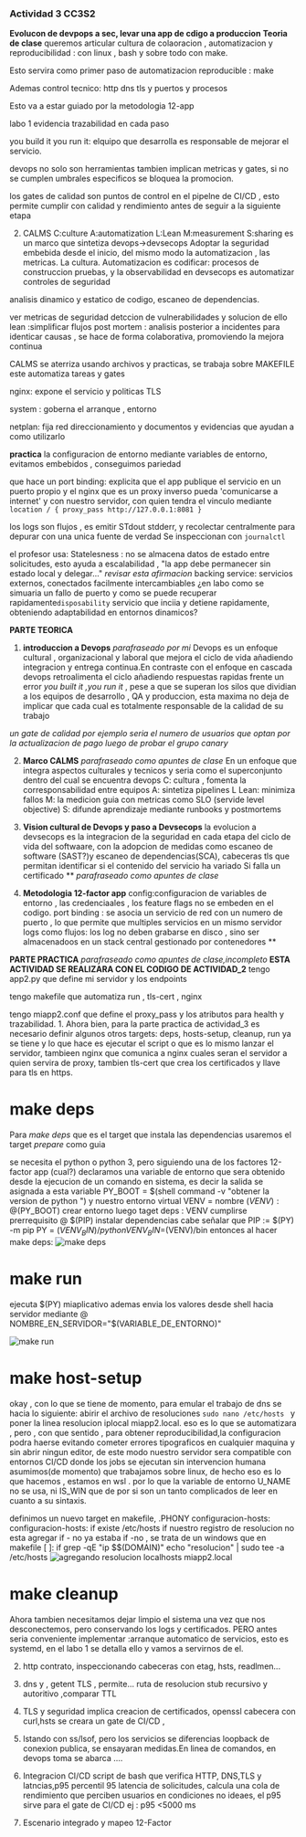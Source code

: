 ### Actividad 3 CC3S2
**Evolucon de devpops a sec, levar una app de cdigo a produccion**
**Teoria de clase**
queremos articular cultura de colaoracion , automatizacion  y reproducibilidad : con linux , bash y sobre todo con make.

Esto servira como primer paso de automatizacion reproducible : make

Ademas control tecnico: http dns tls y puertos y procesos

Esto va a estar guiado por la metodologia 12-app

labo 1 evidencia trazabilidad en cada paso

you build it you run it: elquipo que desarrolla es responsable de mejorar el servicio.

devops no solo son herramientas tambien implican metricas y gates, si no se cumplen umbrales especificos se bloquea la promocion.

los gates de calidad son puntos de control en el pipelne de CI/CD , esto permite cumplir con calidad y rendimiento antes de seguir a la siguiente etapa

2. CALMS C:culture A:automatization L:Lean M:measurement S:sharing es un marco que sintetiza devops→devsecops
Adoptar la seguridad embebida desde el inicio, del mismo modo la automatizacion , las metricas.
La cultura.
Automatizacion es codificar: procesos de construccion pruebas, y la observabilidad
en devsecops es automatizar controles de seguridad

analisis dinamico y estatico de codigo, escaneo de dependencias.

ver metricas de seguridad detccion de vulnerabilidades y solucion de ello
lean :simplificar flujos 
post mortem : analisis posterior a incidentes para identicar causas , se hace de forma colaborativa, promoviendo la mejora continua

CALMS se aterriza usando archivos y practicas, se trabaja sobre MAKEFILE este automatiza tareas y gates

nginx: expone el  servicio y politicas TLS

system : goberna el arranque , entorno

netplan: fija red  direccionamiento y documentos y evidencias que ayudan a como utilizarlo

**practica**
la configuracion de entorno mediante variables de entorno, evitamos embebidos , conseguimos pariedad

que hace un port binding: explicita que el app publique el servicio en un puerto propio y el nginx que es un proxy inverso pueda 'comunicarse a internet' y con nuestro servidor, con quien tendra el vinculo mediante <br>
``location / {
    proxy_pass http://127.0.0.1:8081
}``<br>

los logs son flujos , es emitir STdout stdderr, y recolectar centralmente para  depurar con una unica fuente de verdad
Se inspeccionan con `journalctl`

el profesor usa:
Statelesness : no se almacena datos de estado entre solicitudes, esto ayuda a escalabilidad  , "la app debe permanecer sin estado local y delegar..." *revisar esta afirmacion*
backing service: servicios externos, conectados facilmente intercambiables
¿en labo como se simuaria un fallo de puerto y como se puede recuperar rapidamente`disposability` servicio que inciia y detiene rapidamente, obteniendo adaptabilidad en entornos dinamicos?

**PARTE TEORICA**
1. **introduccion a Devops**
*parafraseado por mi*
Devops es un enfoque cultural , organizacional y laboral que mejora el ciclo de vida añadiendo integracion y entrega continua.En contraste con el enfoque en cascada devops retroalimenta el ciclo añadiendo respuestas rapidas frente un error
*you built it ,you run it* , pese a que se superan los silos que dividian a los equipos de desarrollo , QA y produccion, esta maxima no deja de implicar que cada cual es totalmente responsable de la calidad de su trabajo

*un gate de calidad por ejemplo seria el numero de usuarios que optan por la actualizacion de pago luego de probar el grupo canary*

2. **Marco CALMS**
*parafraseado como apuntes de clase*
En un enfoque que integra aspectos culturales y tecnicos y seria como el superconjunto dentro del cual se encuentra devops
C: cultura , fomenta la corresponsabilidad entre equipos
A: sintetiza pipelines
L Lean: minimiza fallos 
M: la medicion guia con metricas como SLO (servide level objective)
S: difunde aprendizaje mediante runbooks y postmortems

3. **Vision cultural de Devops y paso a Devsecops**
la evolucion a devsecops es la integracion de la seguridad en cada etapa del ciclo de vida del softwaare, con la adopcion de medidas como escaneo de software (SAST?)y escaneo de dependencias(SCA), cabeceras tls que permitan identificar si el contenido del servicio ha variado 
Si falla un certificado 
**
*parafraseado como apuntes de clase*
4. **Metodologia 12-factor app**
config:configuracion de variables de entorno , las credenciaales , los feature flags no se embeden en el codigo.
port binding :  se asocia un servicio de red con un numero de puerto , lo que permite que multiples servicios en un mismo servidor
logs como flujos: los log no deben grabarse en disco , sino ser almacenadoos en un stack central gestionado por contenedores 
**

**PARTE PRACTICA**
*parafraseado como apuntes de clase,incompleto*
**ESTA ACTIVIDAD SE REALIZARA CON EL CODIGO DE ACTIVIDAD_2**
tengo app2.py que define mi servidor y los endpoints

tengo makefile que automatiza run , tls-cert , nginx 

tengo miapp2.conf que define el proxy_pass y los atributos para health y trazabilidad.
1. 
Ahora bien, para la parte practica de actividad_3 es necesario definir algunos otros targets: deps, hosts-setup, cleanup, run ya se tiene y lo que hace es ejecutar el script o que es lo mismo lanzar el servidor, tambieen nginx que comunica a nginx cuales seran el servidor a quien servira de proxy, tambien tls-cert que crea los certificados y llave para tls en https.
# make deps
Para *make deps* que es el target que instala las dependencias usaremos el target *prepare* como guia

se necesita el python o python 3, pero siguiendo una de los factores 12-factor app (cual?) declaramos una variable de entorno que sera obtenido desde la ejecucion de un comando en sistema, es decir la salida se asignada a esta variable PY_BOOT = $(shell command -v  "obtener la version de python ")
y nuestro entorno virtual VENV = nombre
$(VENV) :
    @$(PY_BOOT) crear entorno
luego taget deps : VENV cumplirse prerrequisito
    @ $(PIP) instalar dependencias
cabe señalar que PIP := $(PY) -m pip
                        PY = $(VENV_BIN)/python
                        VENV_BIN =$(VENV)/bin
entonces al hacer make deps:
![make deps](imagenes/actividad3_1_0.png)

# make run 
ejecuta $(PY) miaplicativo 
ademas envia los valores desde shell hacia servidor mediante 
@ NOMBRE_EN_SERVIDOR="$(VARIABLE_DE_ENTORNO)" 

![make run](imagenes/actividad3_1_1.png)

# make host-setup 
okay , con lo que se tiene de momento, para emular el trabajo de dns se hacia lo siguiente: abirir el archivo de resoluciones ``sudo nano /etc/hosts `` y poner la linea resolucion iplocal miapp2.local.
eso es lo que se automatizara , pero , con que sentido , para obtener reproducibilidad,la configuracion podra haerse evitando cometer errores tipograficos en cualquier maquina y sin abrir ningun editor, de este modo 
nuestro servidor sera compatible con entornos CI/CD donde los jobs se ejecutan sin intervencion humana
asumimos(de momento) que trabajamos sobre linux, de hecho eso es lo que hacemos , estamos en wsl .
por lo que la variable de entorno U_NAME no se usa, ni IS_WIN que de por si son un tanto complicados de leer en cuanto a su sintaxis.

definimos un nuevo target en makefile, .PHONY configuracion-hosts:
    configuracion-hosts:
        if  existe /etc/hosts
            if  nuestro registro de resolucion no esta
                agregar
            if - no ya estaba
        if -no , se trata de un windows
que en makefile [ <condicion>]:
                    if grep -qE "ip $$(DOMAIN)"
                        echo "resolucion" | sudo tee -a /etc/hosts
![agregando resolucion localhosts miapp2.local](imagenes/actividad3_1_2.png)

# make cleanup 

Ahora tambien necesitamos dejar limpio el sistema una vez que nos desconectemos, pero conservando los logs  y certificados.
PERO antes seria conveniente implementar :arranque automatico de servicios, esto es systemd, en el labo 1 se detalla ello y vamos a servirnos de el.



2. http contrato, inspeccionando cabeceras con etag, hsts, readlmen...
3. dns y  , getent TLS , permite...
ruta de resolucion stub recursivo y autoritivo ,comparar TTL 
5. TLS y seguridad implica creacion de certificados,  openssl
cabecera con curl,hsts se creara un gate de CI/CD , 
6. lstando con ss/lsof, pero los servicios se diferencias loopback de conexion publica, se ensayaran medidas.En linea de comandos, en devops toma se abarca
....
7. Integracion CI/CD script de bash que verifica HTTP, DNS,TLS y latncias,p95 percentil 95 latencia de solicitudes, calcula una cola de rendimiento que perciben usuarios en condiciones no ideaes, el p95 sirve para el gate de CI/CD ej : p95 <5000 ms

8. Escenario integrado y mapeo 12-Factor

